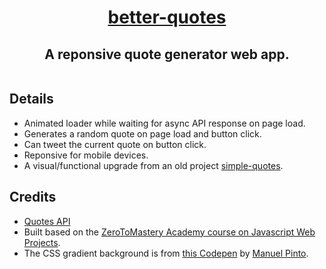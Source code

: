 <a
    href="https://rzmk.github.io/better-quotes/">
    <h1
        align="center">better-quotes</h1>
</a>
<h2
    align="center">A reponsive quote generator web app.</h2>

<p
    align="center">
<a
    href="https://rzmk.github.io/better-quotes/">
    <img
        src="preview.gif"
        align="center"
        alt="">
</a>
</p>

## Details

-   Animated loader while waiting for async API response on page load.
-   Generates a random quote on page load and button click.
-   Can tweet the current quote on button click.
-   Reponsive for mobile devices.
-   A visual/functional upgrade from an old project [simple-quotes](https://rzmk.github.io/simple-quotes/).

## Credits

-   [Quotes API](https://jacintodesign.github.io/quotes-api/data/quotes.json "Quotes API")
-   Built based on the [ZeroToMastery Academy course on Javascript Web Projects](https://academy.zerotomastery.io/p/javascript-projects "ZTM Javascript Projects Course").
-   The CSS gradient background is from [this Codepen](https://codepen.io/P1N2O/pen/pyBNzX "Pure CSS Gradient Background") by [Manuel Pinto](https://codepen.io/P1N2O "Manuel Pinto").

